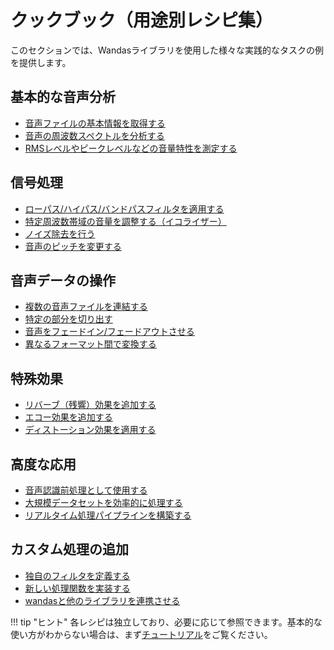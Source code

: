 # クックブック（用途別レシピ集）

このセクションでは、Wandasライブラリを使用した様々な実践的なタスクの例を提供します。

## 基本的な音声分析

- [音声ファイルの基本情報を取得する](basic_info.md)
- [音声の周波数スペクトルを分析する](frequency_analysis.md)
- [RMSレベルやピークレベルなどの音量特性を測定する](level_measurement.md)

## 信号処理

- [ローパス/ハイパス/バンドパスフィルタを適用する](filtering.md)
- [特定周波数帯域の音量を調整する（イコライザー）](equalization.md)
- [ノイズ除去を行う](noise_reduction.md)
- [音声のピッチを変更する](pitch_shifting.md)

## 音声データの操作

- [複数の音声ファイルを連結する](concatenation.md)
- [特定の部分を切り出す](trimming.md)
- [音声をフェードイン/フェードアウトさせる](fading.md)
- [異なるフォーマット間で変換する](format_conversion.md)

## 特殊効果

- [リバーブ（残響）効果を追加する](reverb.md)
- [エコー効果を追加する](echo.md)
- [ディストーション効果を適用する](distortion.md)

## 高度な応用

- [音声認識前処理として使用する](speech_preprocessing.md)
- [大規模データセットを効率的に処理する](batch_processing.md)
- [リアルタイム処理パイプラインを構築する](realtime_processing.md)

## カスタム処理の追加

- [独自のフィルタを定義する](custom_filters.md)
- [新しい処理関数を実装する](custom_processors.md)
- [wandasと他のライブラリを連携させる](third_party_integration.md)

!!! tip "ヒント"
    各レシピは独立しており、必要に応じて参照できます。基本的な使い方がわからない場合は、まず[チュートリアル](../tutorial/index.md)をご覧ください。